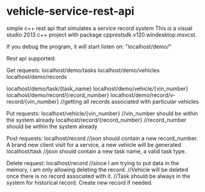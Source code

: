 # vehicle-service-rest-api
simple c++ rest api that simulates a service record system
This is a visual studio 2013 c++ project with package cpprestsdk.v120.windesktop.msvcst.

If you debug the program, it will start listen on: "localhost/demo/"

Rest api supported:

Get requests:
localhost/demo/tasks
localhost/demo/vehicles
localhost/demo/records

localhost/demo/task/{task_name}
localhost/demo/vehicle/{vin_number}
localhost/demo/record/{record_number}
localhost/demo/record/v-record/{vin_number}      //getting all records associated with particular vehicles


Put requests:
localhost/vehicle/{vin_number}        //vin_number should be within the system already
localhost/record/{record_number}      //record_number should be within the system already


Post requests:
localhost/record        //json should contain a new record_number. A brand new client visit for a service, a new vehicle will be generated
localhost/task          //json should contain a new task name, a valid task type.

Delete request:
localhost/record        //since I am trying to put data in the memory, i am only allowing deleting the record.
                        //Vehicle will be deleted once there is no record associated with it. 
                        //Task should be always in the system for historical record. Create new record if needed.



